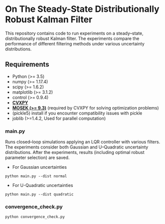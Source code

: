 On The Steady-State Distributionally Robust Kalman Filter
====================================================

This repository contains code to run experiments on a steady–state, distributionally robust Kalman filter. 
The experiments compare the performance of different filtering methods under various uncertainty distributions.

## Requirements
- Python (>= 3.5)
- numpy (>= 1.17.4)
- scipy (>= 1.6.2)
- matplotlib (>= 3.1.2)
- control (>= 0.9.4)
- **[CVXPY](https://www.cvxpy.org/)**
- **[MOSEK (>= 9.3)](https://www.mosek.com/)** (required by CVXPY for solving optimization problems)
- (pickle5) install if you encounter compatibility issues with pickle
- joblib (>=1.4.2, Used for parallel computation)

### main.py

Runs closed–loop simulations applying an LQR controller with various filters. The experiments consider both Gaussian and U–Quadratic uncertainty distributions. After the experiments, results (including optimal robust parameter selection) are saved.

- For Gaussian uncertainties

```
python main.py --dist normal
```

- For U-Quadratic uncertainties

```
python main.py --dist quadratic
```

### convergence_check.py

```
python convergence_check.py
```